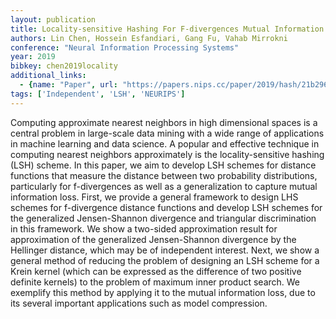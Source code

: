 ```yaml
---
layout: publication
title: Locality-sensitive Hashing For F-divergences Mutual Information Loss And Beyond
authors: Lin Chen, Hossein Esfandiari, Gang Fu, Vahab Mirrokni
conference: "Neural Information Processing Systems"
year: 2019
bibkey: chen2019locality
additional_links:
  - {name: "Paper", url: "https://papers.nips.cc/paper/2019/hash/21b29648a47a45ad16bb0da0c004dfba-Abstract.html"}
tags: ['Independent', 'LSH', 'NEURIPS']
---
```

Computing approximate nearest neighbors in high dimensional spaces is a central problem in large-scale data mining with a wide range of applications in machine learning and data science. A popular and effective technique in computing nearest neighbors approximately is the locality-sensitive hashing (LSH) scheme. In this paper, we aim to develop LSH schemes for distance functions that measure the distance between two probability distributions, particularly for f-divergences as well as a generalization to capture mutual information loss. First, we provide a general framework to design LHS schemes for f-divergence distance functions and develop LSH schemes for the generalized Jensen-Shannon divergence and triangular discrimination in this framework. We show a two-sided approximation result for approximation of the generalized Jensen-Shannon divergence by the Hellinger distance, which may be of independent interest. Next, we show a general method of reducing the problem of designing an LSH scheme for a Krein kernel (which can be expressed as the difference of two positive definite kernels) to the problem of maximum inner product search. We exemplify this method by applying it to the mutual information loss, due to its several important applications such as model compression.
